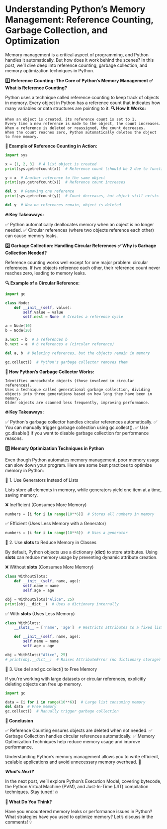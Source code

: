 # Understanding Python’s Memory Management: Reference Counting, Garbage Collection, and Optimization

Memory management is a critical aspect of programming, and Python handles it automatically. But how does it work behind the scenes? In this post, we’ll dive deep into reference counting, garbage collection, and memory optimization techniques in Python.

**1️⃣ Reference Counting: The Core of Python’s Memory Management**
**✅ What is Reference Counting?**

Python uses a technique called reference counting to keep track of objects in memory. Every object in Python has a reference count that indicates how many variables or data structures are pointing to it.
**🔍 How It Works:**

    When an object is created, its reference count is set to 1.
    Every time a new reference is made to the object, the count increases.
    When a reference is deleted or reassigned, the count decreases.
    When the count reaches zero, Python automatically deletes the object to free memory.

**🚀 Example of Reference Counting in Action:**
```python
import sys

x = [1, 2, 3]  # A list object is created
print(sys.getrefcount(x))  # Reference count (should be 2 due to function argument)

y = x  # Another reference to the same object
print(sys.getrefcount(x))  # Reference count increases

del x  # Removing one reference
print(sys.getrefcount(y))  # Count decreases, but object still exists

del y  # Now no references remain, object is deleted
```

**🔥 Key Takeaways:**

✅ Python automatically deallocates memory when an object is no longer needed.
✅ Circular references (where two objects reference each other) can cause memory leaks.


**2️⃣ Garbage Collection: Handling Circular References**
**✅ Why is Garbage Collection Needed?**

Reference counting works well except for one major problem: circular references. If two objects reference each other, their reference count never reaches zero, leading to memory leaks.

**🔍 Example of a Circular Reference:**
```python
import gc

class Node:
    def __init__(self, value):
        self.value = value
        self.next = None  # Creates a reference cycle

a = Node(10)
b = Node(20)

a.next = b  # a references b
b.next = a  # b references a (circular reference)

del a, b  # Deleting references, but the objects remain in memory

gc.collect()  # Python's garbage collector removes them
```

**🚀 How Python’s Garbage Collector Works:**

    Identifies unreachable objects (those involved in circular references).
    Uses a technique called generational garbage collection, dividing objects into three generations based on how long they have been in memory.
    Older objects are scanned less frequently, improving performance.

**🔥 Key Takeaways:**

✅ Python's garbage collector handles circular references automatically.
✅ You can manually trigger garbage collection using gc.collect().
✅ Use gc.disable() if you want to disable garbage collection for performance reasons.


**3️⃣ Memory Optimization Techniques in Python**

Even though Python automates memory management, poor memory usage can slow down your program. Here are some best practices to optimize memory in Python:

🔹 1. Use Generators Instead of Lists

Lists store all elements in memory, while generators yield one item at a time, saving memory.

❌ Inefficient (Consumes More Memory)
```python
numbers = [i for i in range(10**6)]  # Stores all numbers in memory
```

✅ Efficient (Uses Less Memory with a Generator)
```python
numbers = (i for i in range(10**6))  # Uses a generator
```

🔹 2. Use __slots__ to Reduce Memory in Classes

By default, Python objects use a dictionary (__dict__) to store attributes. Using __slots__ can reduce memory usage by preventing dynamic attribute creation.

❌ Without __slots__ (Consumes More Memory)
```python
class WithoutSlots:
    def __init__(self, name, age):
        self.name = name
        self.age = age

obj = WithoutSlots("Alice", 25)
print(obj.__dict__)  # Uses a dictionary internally
```

✅ With __slots__ (Uses Less Memory)
```python
class WithSlots:
    __slots__ = ['name', 'age']  # Restricts attributes to a fixed list

    def __init__(self, name, age):
        self.name = name
        self.age = age

obj = WithSlots("Alice", 25)
# print(obj.__dict__)  # Raises AttributeError (no dictionary storage)
```

🔹 3. Use del and gc.collect() to Free Memory

If you're working with large datasets or circular references, explicitly deleting objects can free up memory.
```python
import gc

data = [i for i in range(10**6)]  # Large list consuming memory
del data  # Free memory
gc.collect()  # Manually trigger garbage collection
```

**🔹 Conclusion**

✅ Reference Counting ensures objects are deleted when not needed.
✅ Garbage Collection handles circular references automatically.
✅ Memory Optimization Techniques help reduce memory usage and improve performance.

Understanding Python’s memory management allows you to write efficient, scalable applications and avoid unnecessary memory overhead. 🚀

***What’s Next?***

In the next post, we’ll explore Python’s Execution Model, covering bytecode, the Python Virtual Machine (PVM), and Just-In-Time (JIT) compilation techniques. Stay tuned! 🔥

**💬 What Do You Think?**

Have you encountered memory leaks or performance issues in Python? What strategies have you used to optimize memory? Let’s discuss in the comments! 💡
